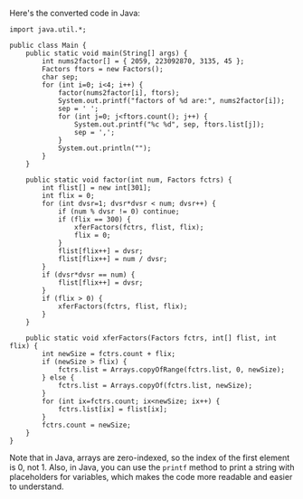 
Here's the converted code in Java:
```
import java.util.*;

public class Main {
    public static void main(String[] args) {
        int nums2factor[] = { 2059, 223092870, 3135, 45 };
        Factors ftors = new Factors();
        char sep;
        for (int i=0; i<4; i++) {
            factor(nums2factor[i], ftors);
            System.out.printf("factors of %d are:", nums2factor[i]);
            sep = ' ';
            for (int j=0; j<ftors.count(); j++) {
                System.out.printf("%c %d", sep, ftors.list[j]);
                sep = ',';
            }
            System.out.println("");
        }
    }

    public static void factor(int num, Factors fctrs) {
        int flist[] = new int[301];
        int flix = 0;
        for (int dvsr=1; dvsr*dvsr < num; dvsr++) {
            if (num % dvsr != 0) continue;
            if (flix == 300) {
                xferFactors(fctrs, flist, flix);
                flix = 0;
            }
            flist[flix++] = dvsr;
            flist[flix++] = num / dvsr;
        }
        if (dvsr*dvsr == num) {
            flist[flix++] = dvsr;
        }
        if (flix > 0) {
            xferFactors(fctrs, flist, flix);
        }
    }

    public static void xferFactors(Factors fctrs, int[] flist, int flix) {
        int newSize = fctrs.count + flix;
        if (newSize > flix) {
            fctrs.list = Arrays.copyOfRange(fctrs.list, 0, newSize);
        } else {
            fctrs.list = Arrays.copyOf(fctrs.list, newSize);
        }
        for (int ix=fctrs.count; ix<newSize; ix++) {
            fctrs.list[ix] = flist[ix];
        }
        fctrs.count = newSize;
    }
}
```
Note that in Java, arrays are zero-indexed, so the index of the first element is 0, not 1. Also, in Java, you can use the `printf` method to print a string with placeholders for variables, which makes the code more readable and easier to understand.
